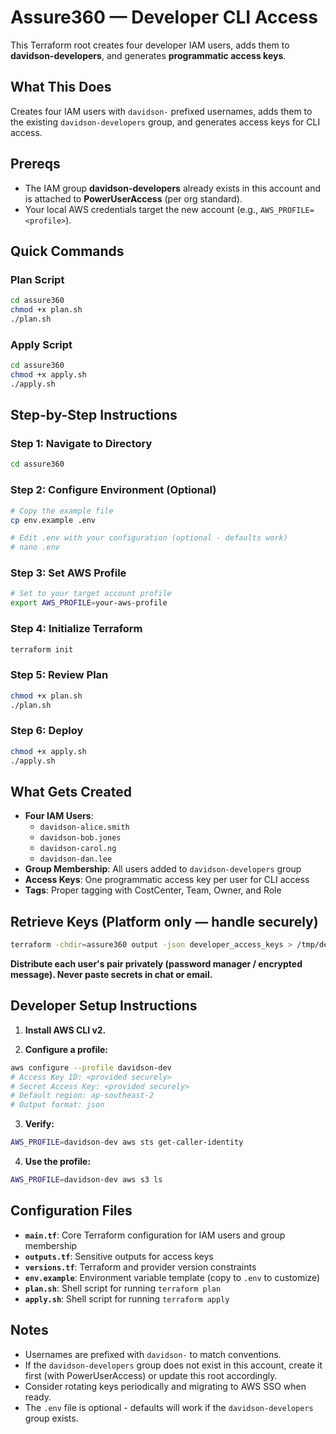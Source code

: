 # Assure360 — Developer CLI Access

This Terraform root creates four developer IAM users, adds them to **davidson-developers**, and generates **programmatic access keys**.

## What This Does
Creates four IAM users with `davidson-` prefixed usernames, adds them to the existing `davidson-developers` group, and generates access keys for CLI access.

## Prereqs
- The IAM group **davidson-developers** already exists in this account and is attached to **PowerUserAccess** (per org standard).
- Your local AWS credentials target the new account (e.g., `AWS_PROFILE=<profile>`).

## Quick Commands

### Plan Script
```bash
cd assure360
chmod +x plan.sh
./plan.sh
```

### Apply Script
```bash
cd assure360
chmod +x apply.sh
./apply.sh
```

## Step-by-Step Instructions

### Step 1: Navigate to Directory
```bash
cd assure360
```

### Step 2: Configure Environment (Optional)
```bash
# Copy the example file
cp env.example .env

# Edit .env with your configuration (optional - defaults work)
# nano .env
```

### Step 3: Set AWS Profile
```bash
# Set to your target account profile
export AWS_PROFILE=your-aws-profile
```

### Step 4: Initialize Terraform
```bash
terraform init
```

### Step 5: Review Plan
```bash
chmod +x plan.sh
./plan.sh
```

### Step 6: Deploy
```bash
chmod +x apply.sh
./apply.sh
```

## What Gets Created

- **Four IAM Users**:
  - `davidson-alice.smith`
  - `davidson-bob.jones` 
  - `davidson-carol.ng`
  - `davidson-dan.lee`
- **Group Membership**: All users added to `davidson-developers` group
- **Access Keys**: One programmatic access key per user for CLI access
- **Tags**: Proper tagging with CostCenter, Team, Owner, and Role

## Retrieve Keys (Platform only — handle securely)
```bash
terraform -chdir=assure360 output -json developer_access_keys > /tmp/dev_keys.json
```

**Distribute each user's pair privately (password manager / encrypted message). Never paste secrets in chat or email.**

## Developer Setup Instructions

1. **Install AWS CLI v2.**

2. **Configure a profile:**
```bash
aws configure --profile davidson-dev
# Access Key ID: <provided securely>
# Secret Access Key: <provided securely>
# Default region: ap-southeast-2
# Output format: json
```

3. **Verify:**
```bash
AWS_PROFILE=davidson-dev aws sts get-caller-identity
```

4. **Use the profile:**
```bash
AWS_PROFILE=davidson-dev aws s3 ls
```

## Configuration Files

- **`main.tf`**: Core Terraform configuration for IAM users and group membership
- **`outputs.tf`**: Sensitive outputs for access keys
- **`versions.tf`**: Terraform and provider version constraints
- **`env.example`**: Environment variable template (copy to `.env` to customize)
- **`plan.sh`**: Shell script for running `terraform plan`
- **`apply.sh`**: Shell script for running `terraform apply`

## Notes

- Usernames are prefixed with `davidson-` to match conventions.
- If the `davidson-developers` group does not exist in this account, create it first (with PowerUserAccess) or update this root accordingly.
- Consider rotating keys periodically and migrating to AWS SSO when ready.
- The `.env` file is optional - defaults will work if the `davidson-developers` group exists.
